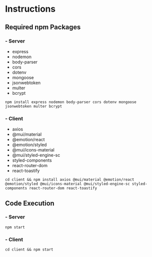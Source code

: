 # Instructions

## Required npm Packages

### - Server

- express
- nodemon
- body-parser
- cors
- dotenv
- mongoose
- jsonwebtoken
- multer
- bcrypt

`npm install express nodemon body-parser cors dotenv mongoose jsonwebtoken multer bcrypt`

### - Client

- axios
- @mui/material
- @emotion/react
- @emotion/styled
- @mui/icons-material
- @mui/styled-engine-sc
- styled-components
- react-router-dom
- react-toastify

`cd client && npm install axios @mui/material @emotion/react @emotion/styled @mui/icons-material @mui/styled-engine-sc styled-components react-router-dom react-toastify`

## Code Execution

### - Server

`npm start`

### - Client

`cd client && npm start`
